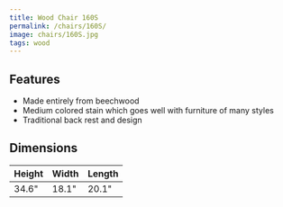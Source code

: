 ```yaml
---
title: Wood Chair 160S
permalink: /chairs/160S/
image: chairs/160S.jpg
tags: wood
---
```

## Features

- Made entirely from beechwood
- Medium colored stain which goes well with furniture of many styles
- Traditional back rest and design

## Dimensions

Height | Width | Length
-------|-------|-------
34.6"  | 18.1" | 20.1"